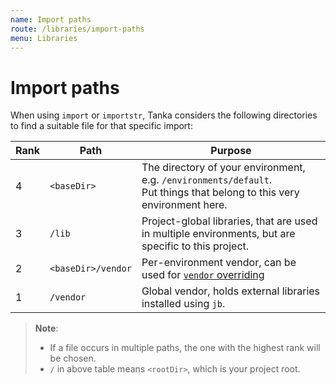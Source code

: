 ```yaml
---
name: Import paths
route: /libraries/import-paths
menu: Libraries
---
```


# Import paths

When using `import` or `importstr`, Tanka considers the following directories to
find a suitable file for that specific import:

| Rank | Path               | Purpose                                                                                                                      |
| ---- | ------------------ | ---------------------------------------------------------------------------------------------------------------------------- |
| 4    | `<baseDir>`        | The directory of your environment, e.g. `/environments/default`.<br /> Put things that belong to this very environment here. |
| 3    | `/lib`             | Project-global libraries, that are used in multiple environments, but are specific to this project.                          |
| 2    | `<baseDir>/vendor` | Per-environment vendor, can be used for [`vendor` overriding](/libraries/overriding#per-environment)                         |
| 1    | `/vendor`          | Global vendor, holds external libraries installed using `jb`.                                                                |

> **Note**:
>
> - If a file occurs in multiple paths, the one with the highest rank will be chosen.
> - `/` in above table means `<rootDir>`, which is your project root.
